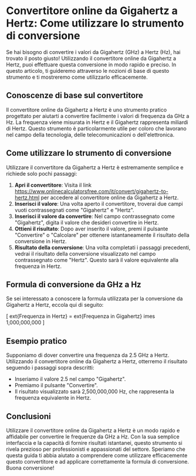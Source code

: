 Convertitore online da Gigahertz a Hertz: Come utilizzare lo strumento di conversione
=====================================================================================

Se hai bisogno di convertire i valori da Gigahertz (GHz) a Hertz (Hz), hai trovato il posto giusto! Utilizzando il convertitore online da Gigahertz a Hertz, puoi effettuare questa conversione in modo rapido e preciso. In questo articolo, ti guideremo attraverso le nozioni di base di questo strumento e ti mostreremo come utilizzarlo efficacemente.

Conoscenze di base sul convertitore
-----------------------------------

Il convertitore online da Gigahertz a Hertz è uno strumento pratico progettato per aiutarti a convertire facilmente i valori di frequenza da GHz a Hz. La frequenza viene misurata in Hertz e il Gigahertz rappresenta miliardi di Hertz. Questo strumento è particolarmente utile per coloro che lavorano nel campo della tecnologia, delle telecomunicazioni o dell'elettronica.

Come utilizzare lo strumento di conversione
-------------------------------------------

Utilizzare il convertitore da Gigahertz a Hertz è estremamente semplice e richiede solo pochi passaggi:

1. **Apri il convertitore**: Visita il link <https://www.onlinecalculatorsfree.com/it/convert/gigahertz-to-hertz.html> per accedere al convertitore online da Gigahertz a Hertz.
2. **Inserisci il valore**: Una volta aperto il convertitore, troverai due campi vuoti contrassegnati come "Gigahertz" e "Hertz".
3. **Inserisci il valore da convertire**: Nel campo contrassegnato come "Gigahertz", digita il valore che desideri convertire in Hertz.
4. **Ottieni il risultato**: Dopo aver inserito il valore, premi il pulsante "Convertire" o "Calcolare" per ottenere istantaneamente il risultato della conversione in Hertz.
5. **Risultato della conversione**: Una volta completati i passaggi precedenti, vedrai il risultato della conversione visualizzato nel campo contrassegnato come "Hertz". Questo sarà il valore equivalente alla frequenza in Hertz.

Formula di conversione da GHz a Hz
----------------------------------

Se sei interessato a conoscere la formula utilizzata per la conversione da Gigahertz a Hertz, eccola qui di seguito:

\[ ext{Frequenza in Hertz} = ext{Frequenza in Gigahertz} imes 1,000,000,000 \]

Esempio pratico
---------------

Supponiamo di dover convertire una frequenza da 2.5 GHz a Hertz. Utilizzando il convertitore online da Gigahertz a Hertz, otterremo il risultato seguendo i passaggi sopra descritti:

- Inseriamo il valore 2.5 nel campo "Gigahertz".
- Premiamo il pulsante "Convertire".
- Il risultato visualizzato sarà 2,500,000,000 Hz, che rappresenta la frequenza equivalente in Hertz.

Conclusioni
-----------

Utilizzare il convertitore online da Gigahertz a Hertz è un modo rapido e affidabile per convertire le frequenze da GHz a Hz. Con la sua semplice interfaccia e la capacità di fornire risultati istantanei, questo strumento si rivela prezioso per professionisti e appassionati del settore. Speriamo che questa guida ti abbia aiutato a comprendere come utilizzare efficacemente questo convertitore e ad applicare correttamente la formula di conversione. Buona conversione!